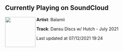 ## Currently Playing on SoundCloud

[<img align="left" width="100" src="https://i1.sndcdn.com/artworks-JZYGvps4egjyhXQr-vfL7dg-t500x500.jpg">](https://soundcloud.com/balamii/dansu-discs-w-hutch-july-2021)

**Artist**: Balamii 

**Track**: Dansu Discs w/ Hutch - July 2021

Last updated at 07/12/2021 19:24
